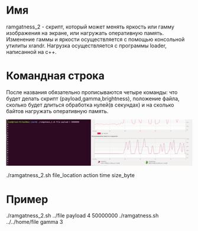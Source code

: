 # Имя 
ramgatness_2 - скрипт, который может менять яркость или гамму изображения на экране, или нагружать оперативную память. Изменение гаммы и яркости осуществляется с помощью консольной утилиты xrandr. Нагрузка осуществляется с программы loader, написанной на c++.

# Командная строка
После названия обязательно прописываются четыре команды: что будет делать скрипт (payload,gamma,brightness), положение файла, сколько будет длиться обработка нулей(в секундах) и на сколько байтов нагружать оперативную память.

![alt text](Screenshot_1.png "Описание будет тут")

./ramgatness_2.sh file_location action time size_byte

# Пример
./ramgatness_2.sh ../file payload 4 50000000
./ramgatness.sh ../../home/file gamma 3


